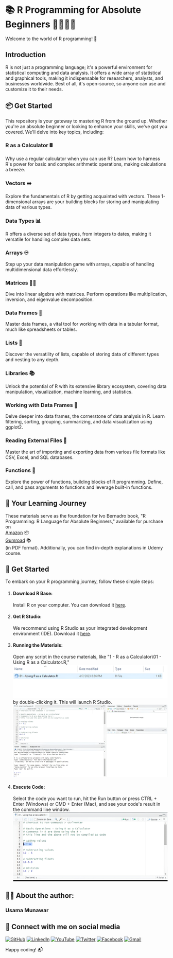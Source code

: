 # 📚 R Programming for Absolute Beginners 👨‍🎓👩‍🎓

Welcome to the world of R programming! 🚀

## Introduction
R is not just a programming language; it's a powerful environment for statistical computing and data analysis. It offers a wide array of statistical and graphical tools, making it indispensable for researchers, analysts, and businesses worldwide. Best of all, it's open-source, so anyone can use and customize it to their needs.

## 📦 Get Started
This repository is your gateway to mastering R from the ground up. Whether you're an absolute beginner or looking to enhance your skills, we've got you covered. We'll delve into key topics, including:

### R as a Calculator 🖩
Why use a regular calculator when you can use R? Learn how to harness R's power for basic and complex arithmetic operations, making calculations a breeze.

### Vectors ➡️
Explore the fundamentals of R by getting acquainted with vectors. These 1-dimensional arrays are your building blocks for storing and manipulating data of various types.

### Data Types 📊
R offers a diverse set of data types, from integers to dates, making it versatile for handling complex data sets.

### Arrays ♾️
Step up your data manipulation game with arrays, capable of handling multidimensional data effortlessly.

### Matrices 👩‍💻
Dive into linear algebra with matrices. Perform operations like multiplication, inversion, and eigenvalue decomposition.

### Data Frames 📙
Master data frames, a vital tool for working with data in a tabular format, much like spreadsheets or tables.

### Lists 📜
Discover the versatility of lists, capable of storing data of different types and nesting to any depth.

### Libraries 📚
Unlock the potential of R with its extensive library ecosystem, covering data manipulation, visualization, machine learning, and statistics.

### Working with Data Frames 📙
Delve deeper into data frames, the cornerstone of data analysis in R. Learn filtering, sorting, grouping, summarizing, and data visualization using ggplot2.

### Reading External Files 📂
Master the art of importing and exporting data from various file formats like CSV, Excel, and SQL databases.

### Functions 🧩
Explore the power of functions, building blocks of R programming. Define, call, and pass arguments to functions and leverage built-in functions.

## 📖 Your Learning Journey
These materials serve as the foundation for lvo Bernadro book, "R Programming: R Language for Absolute Beginners," available for purchase on   
[Amazon](https://www.amazon.com/Programming-Language-Absolute-Beginners/dp/B0BQ94N9L7) 📦  
[Gumroad](https://ivopbernardo.gumroad.com/l/rlanguagebeginners) 📚  
 (in PDF format).   Additionally, you can find in-depth explanations in  Udemy course.

## 🚀 Get Started
To embark on your R programming journey, follow these simple steps:

1. #### Download R Base: 
   Install R on your computer. You can download it [here](https://cran.r-project.org/mirrors.html).

2. #### Get R Studio:  
   We recommend using R Studio as your integrated development environment (IDE). Download it [here](https://www.rstudio.com/products/rstudio/download/).

3. #### Running the Materials:  
   Open any script in the course materials, like "1 - R as a Calculator\01 - Using R as a Calculator.R,"  ![Alt Text](imgs/1.jpg)
by double-clicking it. This will launch R Studio.
![Alt Text](imgs/2.jpg)



4. #### Execute Code:   
   Select the code you want to run, hit the Run button or press CTRL + Enter (Windows) or CMD + Enter (Mac), and see your code's result in the command line window.
![Alt Text](imgs/3.jpg)

## 👨‍💻 About the author:

### Usama Munawar

## 📧 Connect with me on social media

[![GitHub](https://img.icons8.com/fluent/48/000000/github.png)](https://github.com/UsamaMunawarr)
[![LinkedIn](https://img.icons8.com/color/48/000000/linkedin.png)](https://www.linkedin.com/in/abu--usama)
[![YouTube](https://img.icons8.com/?size=50&id=19318&format=png)](https://www.youtube.com/@CodeBaseStats)
[![Twitter](https://img.icons8.com/color/48/000000/twitter.png)](https://twitter.com/Usama__Munawar?t=Wk-zJ88ybkEhYJpWMbMheg&s=09)
[![Facebook](https://img.icons8.com/color/48/000000/facebook-new.png)](https://www.facebook.com/profile.php?id=100005320726463&mibextid=9R9pXO) 
[![Gmail](https://img.icons8.com/color/48/000000/gmail.png)](mailto:usamamunawaar@gmail.com) 

Happy coding! 📬
